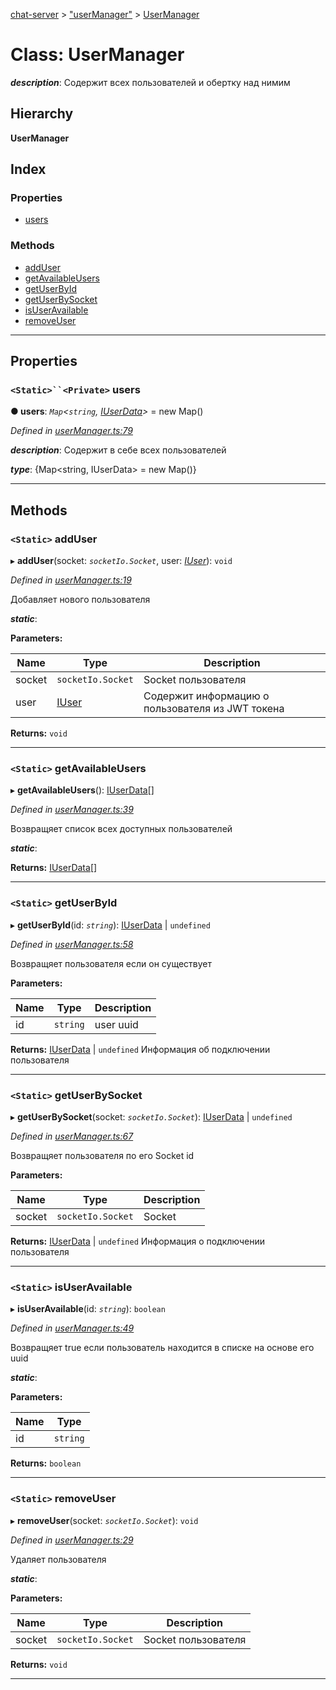 [chat-server](../README.md) > ["userManager"](../modules/_usermanager_.md) > [UserManager](../classes/_usermanager_.usermanager.md)

# Class: UserManager

*__description__*: Содержит всех пользователей и обертку над нимим

## Hierarchy

**UserManager**

## Index

### Properties

* [users](_usermanager_.usermanager.md#users)

### Methods

* [addUser](_usermanager_.usermanager.md#adduser)
* [getAvailableUsers](_usermanager_.usermanager.md#getavailableusers)
* [getUserById](_usermanager_.usermanager.md#getuserbyid)
* [getUserBySocket](_usermanager_.usermanager.md#getuserbysocket)
* [isUserAvailable](_usermanager_.usermanager.md#isuseravailable)
* [removeUser](_usermanager_.usermanager.md#removeuser)

---

## Properties

<a id="users"></a>

### `<Static>``<Private>` users

**● users**: *`Map`<`string`, [IUserData](../interfaces/_usermanager_.iuserdata.md)>* =  new Map()

*Defined in [userManager.ts:79](https://github.com/deissh/anibe.chat/blob/c856951/src/userManager.ts#L79)*

*__description__*: Содержит в себе всех пользователей

*__type__*: {Map<string, IUserData> = new Map()}

___

## Methods

<a id="adduser"></a>

### `<Static>` addUser

▸ **addUser**(socket: *`socketIo.Socket`*, user: *[IUser](../interfaces/_interfaces_.iuser.md)*): `void`

*Defined in [userManager.ts:19](https://github.com/deissh/anibe.chat/blob/c856951/src/userManager.ts#L19)*

Добавляет нового пользователя

*__static__*: 

**Parameters:**

| Name | Type | Description |
| ------ | ------ | ------ |
| socket | `socketIo.Socket` |  Socket пользователя |
| user | [IUser](../interfaces/_interfaces_.iuser.md) |  Содержит информацию о пользователя из JWT токена |

**Returns:** `void`

___
<a id="getavailableusers"></a>

### `<Static>` getAvailableUsers

▸ **getAvailableUsers**(): [IUserData](../interfaces/_usermanager_.iuserdata.md)[]

*Defined in [userManager.ts:39](https://github.com/deissh/anibe.chat/blob/c856951/src/userManager.ts#L39)*

Возвращяет список всех доступных пользователей

*__static__*: 

**Returns:** [IUserData](../interfaces/_usermanager_.iuserdata.md)[]

___
<a id="getuserbyid"></a>

### `<Static>` getUserById

▸ **getUserById**(id: *`string`*): [IUserData](../interfaces/_usermanager_.iuserdata.md) \| `undefined`

*Defined in [userManager.ts:58](https://github.com/deissh/anibe.chat/blob/c856951/src/userManager.ts#L58)*

Возвращяет пользователя если он существует

**Parameters:**

| Name | Type | Description |
| ------ | ------ | ------ |
| id | `string` |  user uuid |

**Returns:** [IUserData](../interfaces/_usermanager_.iuserdata.md) \| `undefined`
Информация об подключении пользователя

___
<a id="getuserbysocket"></a>

### `<Static>` getUserBySocket

▸ **getUserBySocket**(socket: *`socketIo.Socket`*): [IUserData](../interfaces/_usermanager_.iuserdata.md) \| `undefined`

*Defined in [userManager.ts:67](https://github.com/deissh/anibe.chat/blob/c856951/src/userManager.ts#L67)*

Возвращяет пользователя по его Socket id

**Parameters:**

| Name | Type | Description |
| ------ | ------ | ------ |
| socket | `socketIo.Socket` |  Socket |

**Returns:** [IUserData](../interfaces/_usermanager_.iuserdata.md) \| `undefined`
Информация о подключении пользователя

___
<a id="isuseravailable"></a>

### `<Static>` isUserAvailable

▸ **isUserAvailable**(id: *`string`*): `boolean`

*Defined in [userManager.ts:49](https://github.com/deissh/anibe.chat/blob/c856951/src/userManager.ts#L49)*

Возвращяет true если пользователь находится в списке на основе его uuid

*__static__*: 

**Parameters:**

| Name | Type |
| ------ | ------ |
| id | `string` |

**Returns:** `boolean`

___
<a id="removeuser"></a>

### `<Static>` removeUser

▸ **removeUser**(socket: *`socketIo.Socket`*): `void`

*Defined in [userManager.ts:29](https://github.com/deissh/anibe.chat/blob/c856951/src/userManager.ts#L29)*

Удаляет пользователя

*__static__*: 

**Parameters:**

| Name | Type | Description |
| ------ | ------ | ------ |
| socket | `socketIo.Socket` |  Socket пользователя |

**Returns:** `void`

___

